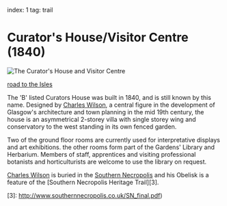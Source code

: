 index: 1
tag: trail

# Curator's House/Visitor Centre (1840)

![The Curator's House and Visitor Centre](image:curators-house.jpg)

[road to the Isles](audios/road-to-the-isles.mp3)

The 'B' listed Curators House was built in 1840, and is still known by
this name. Designed by [Charles Wilson][1], a central figure in the
development of Glasgow's architecture and town planning in the mid
19th century, the house is an asymmetrical 2-storey villa with single
storey wing and conservatory to the west standing in its own fenced
garden.

Two of the ground floor rooms are currently used for interpretative
displays and art exhibitions. the other rooms form part of the
Gardens' Library and Herbarium.  Members of staff, apprentices and
visiting professional botanists and horticulturists are welcome to use
the library on request.

[Charles Wilson][1] is buried in the [Southern Necropolis][2] and his
Obelisk is a feature of the [Southern Necropolis Heritage Trail][3].

[1]: /wiki.html?target=Charles_Wilson_(Scottish_architect)
[2]: /wiki/Southern_Necropolis
[3]: http://www.southernnecropolis.co.uk/SN_final.pdf)
